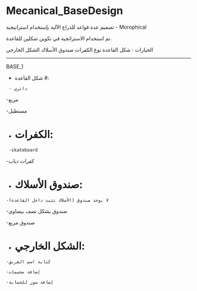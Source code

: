 # Mecanical_BaseDesign
تصميم عدة قواعد للذراع الآلية بإستخدام استراتيجية - Morophical

تم استخدام الاستراتجية في تكوين شكلين للقاعدة.

الخيارات :
شكل القاعدة
نوع الكفرات
صندوق الأسلاك
الشكل الخارجي

---------------



BASE_1 

* شكل القاعدة #:
```
 - دائري
```
 -مربع

-مستطيل



* # الكفرات:
```
 -skateboard
```
-كفرات دباب



* # صندوق الأسلاك:
```
-لا يوجد صندوق (الأسلاك تثبت داخل القاعدة)
```
-صندوق بشكل نصف بيضاوي

-صندوق مربع



* # الشكل الخارجي:
```
-كتابة اسم الفريق
```
```
-إضافة مجسمات
```
```
-إضافة سور للحماية
```
